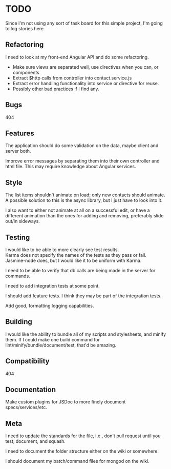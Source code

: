 # TODO

Since I'm not using any sort of task board for this simple project, I'm going to log stories here.

## Refactoring

I need to look at my front-end Angular API and do some refactoring.
- Make sure views are separated well, use directives when you can, or components
- Extract $http calls from controller into contact.service.js
- Extract error handling functionality into service or directive for reuse.
- Possibly other bad practices if I find any.

## Bugs

404

## Features

The application should do some validation on the data, maybe client and server both.

Improve error messages by separating them into their own controller and html file. This may
require knowledge about Angular services.

## Style

The list items shouldn't animate on load; only new contacts should animate.
A possible solution to this is the async library, but I just have to look into it.

I also want to either not animate at all on a successful edit, or have a different
animation than the ones for adding and removing, preferably slide out/in sideways.

## Testing

I would like to be able to more clearly see test results.  
Karma does not specify the names of the tests as they pass or fail.  
Jasmine-node does, but I would like it to be uniform with Karma.

I need to be able to verify that db calls are being made in the server for commands.

I need to add integration tests at some point.

I should add feature tests. I think they may be part of the integration tests.

Add good, formatting logging capabilities.

## Building

I would like the ability to bundle all of my scripts and stylesheets, and minify them.
If I could make one build command for lint/minify/bundle/document/test, that'd be amazing.

## Compatibility

404

## Documentation

Make custom plugins for JSDoc to more finely document specs/services/etc.

## Meta

I need to update the standards for the file, i.e., don't pull request until you
test, document, and squash.

I need to document the folder structure either on the wiki or somewhere.

I should document my batch/command files for mongod on the wiki.